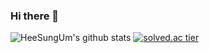 ### Hi there 👋

<!--
**HeeSungUm/HeeSungUm** is a ✨ _special_ ✨ repository because its `README.md` (this file) appears on your GitHub profile.

Here are some ideas to get you started:

- 🔭 I’m currently working on ...
- 🌱 I’m currently learning ...
- 👯 I’m looking to collaborate on ...
- 🤔 I’m looking for help with ...
- 💬 Ask me about ...
- 📫 How to reach me: ...
- 😄 Pronouns: ...
- ⚡ Fun fact: ...
-->
![HeeSungUm's github stats](https://github-readme-stats.vercel.app/api?username=HeeSungUm&show_icons=true)
[![solved.ac tier](http://mazassumnida.wtf/api/generate_badge?boj=rehs96)](https://solved.ac/rehs96)
